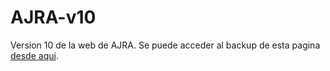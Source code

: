 # AJRA-v10

Version 10 de la web de AJRA.
Se puede acceder al backup de esta pagina <a href="https://bit.ly/ajra-v10">desde aqui</a>.
